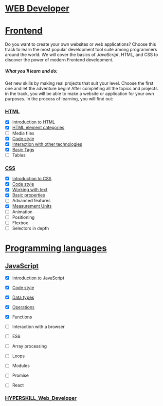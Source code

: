 # [WEB Developer](https://github.com/kakanew/HYPERSKILL_Web_Developer)

# [Frontend](https://github.com/kakanew/HYPERSKILL_Web_Developer/tree/master/PROBLEMS_Frontend/Frontend)

Do you want to create your own websites or web applications? Choose this track to learn the most popular development tool suite among programmers around the world. We will cover the basics of *JavaScript*, HTML, and CSS to discover the power of modern Frontend development.

##### What you'll learn and do:

Get new skills by making real projects that suit your level. Choose the first one and let the adventure begin! After completing all the topics and projects in the track, you will be able to make a website or application for your own purposes. In the process of learning, you will find out:

### [HTML](https://github.com/kakanew/HYPERSKILL_Web_Developer/tree/master/PROBLEMS_Frontend/Frontend/HTML)

- [x] [Introduction to HTML](https://github.com/kakanew/HYPERSKILL_Web_Developer/tree/master/PROBLEMS_Frontend/Frontend/HTML/Introduction_HTML)
- [x] [HTML element categories](https://github.com/kakanew/HYPERSKILL_Web_Developer/tree/master/PROBLEMS_Frontend/Frontend/HTML/HTML_element_categories)
- [ ] Media files
- [x] [Code style](https://github.com/kakanew/HYPERSKILL_Web_Developer/tree/master/PROBLEMS_Frontend/Frontend/HTML/Code_style)
- [x] [Interaction with other technologies](https://github.com/kakanew/HYPERSKILL_Web_Developer/tree/master/PROBLEMS_Frontend/Frontend/HTML/Interaction_with_other_technologies)
- [x] [Basic Tags](https://github.com/kakanew/HYPERSKILL_Web_Developer/tree/master/PROBLEMS_Frontend/Frontend/HTML/Basic_Tags)
- [ ] Tables

### [CSS](https://github.com/kakanew/HYPERSKILL_Web_Developer/tree/master/PROBLEMS_Frontend/Frontend/CSS)

- [x] [Introduction to CSS](https://github.com/kakanew/HYPERSKILL_Web_Developer/tree/master/PROBLEMS_Frontend/Frontend/CSS/Introduction_CSS)
- [x] [Code style](https://github.com/kakanew/HYPERSKILL_Web_Developer/tree/master/PROBLEMS_Frontend/Frontend/CSS/Code_style)
- [x] [Working with text](https://github.com/kakanew/HYPERSKILL_Web_Developer/tree/master/PROBLEMS_Frontend/Frontend/CSS/Working_with_text)
- [x] [Basic properties](https://github.com/kakanew/HYPERSKILL_Web_Developer/tree/master/PROBLEMS_Frontend/Frontend/CSS/Basic_properties)
- [ ] Advanced features
- [x] [Measurement Units](https://github.com/kakanew/HYPERSKILL_Web_Developer/tree/master/PROBLEMS_Frontend/Frontend/CSS/Measurement_Units)
- [ ] Animation
- [ ] Positioning
- [ ] Flexbox
- [ ] Selectors in depth

# [Programming languages](https://github.com/kakanew/HYPERSKILL_Web_Developer/tree/master/PROBLEMS_Frontend/Programming_languages)

## [JavaScript](https://github.com/kakanew/HYPERSKILL_Web_Developer/tree/master/PROBLEMS_Frontend/Programming_languages/JavaScript)

- [x] [Introduction to JavaScript](https://github.com/kakanew/HYPERSKILL_Web_Developer/tree/master/PROBLEMS_Frontend/Programming_languages/JavaScript/Introduction_to_JavaScript)
- [x] [Code style](https://github.com/kakanew/HYPERSKILL_Web_Developer/tree/master/PROBLEMS_Frontend/Programming_languages/JavaScript/Code_style)
- [x] [Data types](https://github.com/kakanew/HYPERSKILL_Web_Developer/tree/master/PROBLEMS_Frontend/Programming_languages/JavaScript/Data_Types)
- [x] [Operations](https://github.com/kakanew/HYPERSKILL_Web_Developer/tree/master/PROBLEMS_Frontend/Programming_languages/JavaScript/Operations)
- [x] [Functions](https://github.com/kakanew/HYPERSKILL_Web_Developer/tree/master/PROBLEMS_Frontend/Programming_languages/JavaScript/Functions)
- [ ] Interaction with a browser
- [ ] ES6
- [ ] Array processing
- [ ] Loops
- [ ] Modules
- [ ] Promise
- [ ] React


### [HYPERSKILL_Web_Developer](https://github.com/kakanew/HYPERSKILL_Web_Developer)